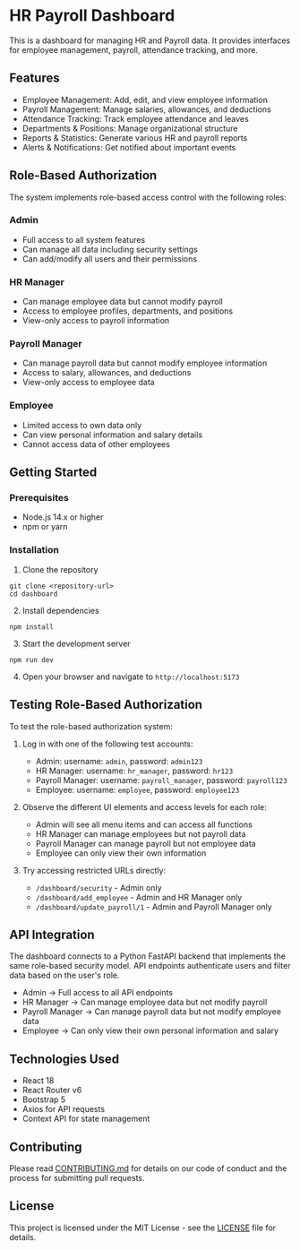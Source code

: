 # HR Payroll Dashboard

This is a dashboard for managing HR and Payroll data. It provides interfaces for employee management, payroll, attendance tracking, and more.

## Features

- Employee Management: Add, edit, and view employee information
- Payroll Management: Manage salaries, allowances, and deductions
- Attendance Tracking: Track employee attendance and leaves
- Departments & Positions: Manage organizational structure
- Reports & Statistics: Generate various HR and payroll reports
- Alerts & Notifications: Get notified about important events

## Role-Based Authorization

The system implements role-based access control with the following roles:

### Admin

- Full access to all system features
- Can manage all data including security settings
- Can add/modify all users and their permissions

### HR Manager

- Can manage employee data but cannot modify payroll
- Access to employee profiles, departments, and positions
- View-only access to payroll information

### Payroll Manager

- Can manage payroll data but cannot modify employee information
- Access to salary, allowances, and deductions
- View-only access to employee data

### Employee

- Limited access to own data only
- Can view personal information and salary details
- Cannot access data of other employees

## Getting Started

### Prerequisites

- Node.js 14.x or higher
- npm or yarn

### Installation

1. Clone the repository

```
git clone <repository-url>
cd dashboard
```

2. Install dependencies

```
npm install
```

3. Start the development server

```
npm run dev
```

4. Open your browser and navigate to `http://localhost:5173`

## Testing Role-Based Authorization

To test the role-based authorization system:

1. Log in with one of the following test accounts:

   - Admin: username: `admin`, password: `admin123`
   - HR Manager: username: `hr_manager`, password: `hr123`
   - Payroll Manager: username: `payroll_manager`, password: `payroll123`
   - Employee: username: `employee`, password: `employee123`

2. Observe the different UI elements and access levels for each role:

   - Admin will see all menu items and can access all functions
   - HR Manager can manage employees but not payroll data
   - Payroll Manager can manage payroll but not employee data
   - Employee can only view their own information

3. Try accessing restricted URLs directly:
   - `/dashboard/security` - Admin only
   - `/dashboard/add_employee` - Admin and HR Manager only
   - `/dashboard/update_payroll/1` - Admin and Payroll Manager only

## API Integration

The dashboard connects to a Python FastAPI backend that implements the same role-based security model. API endpoints authenticate users and filter data based on the user's role.

- Admin → Full access to all API endpoints
- HR Manager → Can manage employee data but not modify payroll
- Payroll Manager → Can manage payroll data but not modify employee data
- Employee → Can only view their own personal information and salary

## Technologies Used

- React 18
- React Router v6
- Bootstrap 5
- Axios for API requests
- Context API for state management

## Contributing

Please read [CONTRIBUTING.md](CONTRIBUTING.md) for details on our code of conduct and the process for submitting pull requests.

## License

This project is licensed under the MIT License - see the [LICENSE](LICENSE) file for details.
